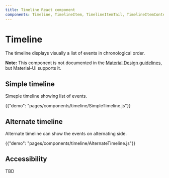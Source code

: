 ```yaml
---
title: Timeline React component
components: Timeline, TimelineItem, TimelineItemTail, TimelineItemContent
---
```


# Timeline

<p class="description">The timeline displays visually a list of events in chronological order.</p>

**Note:** This component is not documented in the [Material Design guidelines](https://material.io/), but Material-UI supports it.

## Simple timeline

Simeple timeline showing list of events.

{{"demo": "pages/components/timeline/SimpleTimeline.js"}}

## Alternate timeline

Alternate timeline can show the events on alternating side.

{{"demo": "pages/components/timeline/AlternateTimeline.js"}}

## Accessibility

TBD